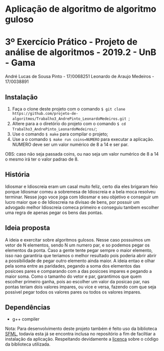 # Aplicação de algoritmo de algoritmo guloso

3º Exercício Prático - Projeto de análise de algoritmos - 2019.2 - UnB - Gama
=========================
André Lucas de Sousa Pinto - 17/0068251
Leonardo de Araujo Medeiros - 17/0038891

## Instalação
1. Faça o clone deste projeto com o comando ```$ git clone https://github.com/projeto-de-algoritmos/Trabalho3_AndrePinto_LeonardoMedeiros.git ```;
2. Altere para a o diretório do projeto com o comando ```$ cd Trabalho3_AndrePinto_LeonardoMedeiros/```;
3. Use o comando ```$ make``` para compilar o projeto;
4. Use a o comando ```$ make run coins=NUMERO``` para executar a aplicação. NUMERO deve ser um valor numérico de 8 a 14 e ser par.

OBS: caso não seja passada coins, ou nao seja um valor numérico de 8 a 14 o mesmo irá ter o valor padrao de 8.

## História
Idiosmar e Idioscreia eram um casal muito feliz, certo dia eles brigaram feio porque Idiosmar comeu a sobremesa de Idioscreia e a bela moca resolveu terminar. Nesse jogo voce joga com Idiosmar e seu objetivo e conseguir um lucro maior que o de Idioscreia na divisao de bens, por possuir um advogado melhor Idioscreia comeca primeiro e conseguiu tambem escolher uma regra de apenas pegar os bens das pontas.

## Ideia proposta
A ideia e exercitar sobre algoritmos gulosos. Nesse caso possuimos um vetor de N elementos, sendo N um numero par, e so podemos pegar os elementos da ponta. Caso a gente tente pegar sempre o maior elemento, isso nao garantiria que teriamos o melhor resultado pois poderia abrir abrir a possibilidade de pegar outro elemento ainda maior. A ideia entao e olhar pela soma entre as paridades, pegando a soma dos elementos das posicoes pares e comparando com a das posicoes impares e pegando a maior soma. Como o tamanho do vetor e par, garantimos que quem escolher primeiro ganha, pois ao escolher um valor da posicao par, nas pontas teriam dois valores impares, ou vice e versa, fazendo com que seja possivel pegar todos os valores pares ou todos os valores impares.

## Dependências
- g++ compiler

 Nota: Para desenvolvimento deste projeto também é feito uso da biblioteca [SFML](https://www.sfml-dev.org/index.php), todavia esta já se encontra inclusa no repositório a fim de faciltiar a instalação da aplicação. Respeitando devidamente a [licença](https://www.sfml-dev.org/license.php) sobre o código da biblioteca utilizada.
